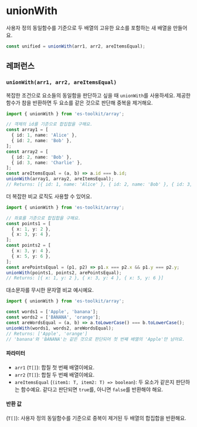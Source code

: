 # unionWith

사용자 정의 동일함수를 기준으로 두 배열의 고유한 요소를 포함하는 새 배열을 만들어요.

```typescript
const unified = unionWith(arr1, arr2, areItemsEqual);
```

## 레퍼런스

### `unionWith(arr1, arr2, areItemsEqual)`

복잡한 조건으로 요소들의 동일함을 판단하고 싶을 때 `unionWith`를 사용하세요. 제공한 함수가 참을 반환하면 두 요소를 같은 것으로 판단해 중복을 제거해요.

```typescript
import { unionWith } from 'es-toolkit/array';

// 객체의 id를 기준으로 합집합을 구해요.
const array1 = [
  { id: 1, name: 'Alice' },
  { id: 2, name: 'Bob' },
];
const array2 = [
  { id: 2, name: 'Bob' },
  { id: 3, name: 'Charlie' },
];
const areItemsEqual = (a, b) => a.id === b.id;
unionWith(array1, array2, areItemsEqual);
// Returns: [{ id: 1, name: 'Alice' }, { id: 2, name: 'Bob' }, { id: 3, name: 'Charlie' }]
```

더 복잡한 비교 로직도 사용할 수 있어요.

```typescript
import { unionWith } from 'es-toolkit/array';

// 좌표를 기준으로 합집합을 구해요.
const points1 = [
  { x: 1, y: 2 },
  { x: 3, y: 4 },
];
const points2 = [
  { x: 3, y: 4 },
  { x: 5, y: 6 },
];
const arePointsEqual = (p1, p2) => p1.x === p2.x && p1.y === p2.y;
unionWith(points1, points2, arePointsEqual);
// Returns: [{ x: 1, y: 2 }, { x: 3, y: 4 }, { x: 5, y: 6 }]
```

대소문자를 무시한 문자열 비교 예시예요.

```typescript
import { unionWith } from 'es-toolkit/array';

const words1 = ['Apple', 'banana'];
const words2 = ['BANANA', 'orange'];
const areWordsEqual = (a, b) => a.toLowerCase() === b.toLowerCase();
unionWith(words1, words2, areWordsEqual);
// Returns: ['Apple', 'orange']
// 'banana'와 'BANANA'는 같은 것으로 판단되어 첫 번째 배열의 'Apple'만 남아요.
```

#### 파라미터

- `arr1` (`T[]`): 합칠 첫 번째 배열이에요.
- `arr2` (`T[]`): 합칠 두 번째 배열이에요.
- `areItemsEqual` (`(item1: T, item2: T) => boolean`): 두 요소가 같은지 판단하는 함수예요. 같다고 판단되면 `true`를, 아니면 `false`를 반환해야 해요.

#### 반환 값

(`T[]`): 사용자 정의 동일함수를 기준으로 중복이 제거된 두 배열의 합집합을 반환해요.
